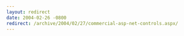 ```yaml
---
layout: redirect
date: 2004-02-26 -0800
redirect: /archive/2004/02/27/commercial-asp-net-controls.aspx/
---
```

